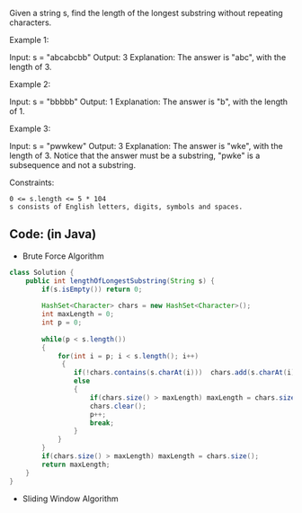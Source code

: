 Given a string s, find the length of the longest
substring
without repeating characters.

 

Example 1:

Input: s = "abcabcbb"
Output: 3
Explanation: The answer is "abc", with the length of 3.

Example 2:

Input: s = "bbbbb"
Output: 1
Explanation: The answer is "b", with the length of 1.

Example 3:

Input: s = "pwwkew"
Output: 3
Explanation: The answer is "wke", with the length of 3.
Notice that the answer must be a substring, "pwke" is a subsequence and not a substring.

 

Constraints:

    0 <= s.length <= 5 * 104
    s consists of English letters, digits, symbols and spaces.

## Code: (in Java)
- Brute Force Algorithm
``` java
class Solution {
    public int lengthOfLongestSubstring(String s) {
        if(s.isEmpty()) return 0;
        
        HashSet<Character> chars = new HashSet<Character>();
        int maxLength = 0;
        int p = 0;
        
        while(p < s.length()) 
        {
            for(int i = p; i < s.length(); i++)
             {
                if(!chars.contains(s.charAt(i)))  chars.add(s.charAt(i));
                else 
                {
                    if(chars.size() > maxLength) maxLength = chars.size();
                    chars.clear();
                    p++;
                    break;
                }
            }
        }
        if(chars.size() > maxLength) maxLength = chars.size();
        return maxLength;
    }
}
```
- Sliding Window Algorithm
```java

```
